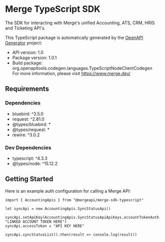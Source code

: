 # Merge TypeScript SDK

The SDK for interacting with Merge's unified Accounting, ATS, CRM, HRIS and Ticketing API's.

This TypeScript package is automatically generated by the [OpenAPI Generator](https://openapi-generator.tech) project:

* API version: 1.0
* Package version: 1.0.1
* Build package: org.openapitools.codegen.languages.TypeScriptNodeClientCodegen For more information, please visit https://www.merge.dev/

<a name="requirements"></a>
## Requirements

### Dependencies

* bluebird: ^3.5.0
* request: ^2.81.0
* @types/bluebird: *
* @types/request: *
* rewire: ^3.0.2

### Dev Dependencies
* typescript: ^4.3.3
* @types/node: ^15.12.2

<a name="getting-started"></a>
## Getting Started

Here is an example auth configuration for calling a Merge API:

```
import { AccountingApis } from "@mergeapi/merge-sdk-typescript"

let syncApi = new AccountingApis.SyncStatusApi()

syncApi.setApiKey(AccountingApis.SyncStatusApiApiKeys.accountTokenAuth, "LINKED ACCOUNT TOKEN HERE")
syncApi.accessToken = "API KEY HERE"

syncApi.syncStatusList().then(result => console.log(result))
```
